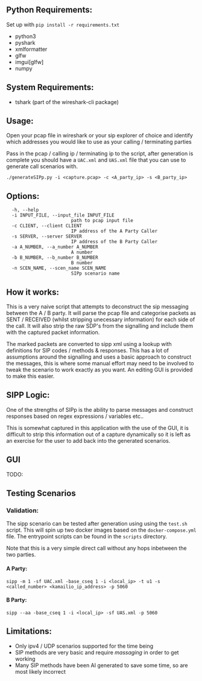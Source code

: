 ## Python Requirements:

Set up with `pip install -r requirements.txt`

- python3
- pyshark
- xmlformatter
- glfw
- imgui[glfw]
- numpy

## System Requirements:
- tshark (part of the wireshark-cli package)

## Usage:

Open your pcap file in wireshark or your sip explorer of choice and identify which addresses you would like to use as your calling / terminating parties

Pass in the pcap / calling ip / terminating ip to the script, after generation is complete you should have a `UAC.xml` and `UAS.xml` file that you can use to generate call scenarios with.

```
./generateSIPp.py -i <capture.pcap> -c <A_party_ip> -s <B_party_ip>
```

## Options:

```
  -h, --help
  -i INPUT_FILE, --input_file INPUT_FILE
                        path to pcap input file
  -c CLIENT, --client CLIENT
                        IP address of the A Party Caller
  -s SERVER, --server SERVER
                        IP address of the B Party Caller
  -a A_NUMBER, --a_number A_NUMBER
                        A number
  -b B_NUMBER, --b_number B_NUMBER
                        B number
  -n SCEN_NAME, --scen_name SCEN_NAME
                        SIPp scenario name
```

## How it works:

This is a very naive script that attempts to deconstruct the sip messaging between the A / B party. It will parse the pcap file and categorise packets as SENT / RECEIVED (whilst stripping unecessary information) for each side of the call. It will also strip the raw SDP's from the signalling and include them with the captured packet information.

The marked packets are converted to sipp xml using a lookup with definitions for SIP codes / methods & responses. This has a lot of assumptions around the signalling and uses a basic approach to construct the messages, this is where some manual effort may need to be involved to tweak the scenario to work exactly as you want. An editing GUI is provided to make this easier.

## SIPP Logic:

One of the strengths of SIPp is the ability to parse messages and construct responses based on regex expressions / variables etc..

This is somewhat captured in this application with the use of the GUI, it is difficult to strip this information out of a capture dynamically so it is left as an exercise for the user to
add back into the generated scenarios.

## GUI

TODO:

## Testing Scenarios

### Validation:

The sipp scenario can be tested after generation using using the `test.sh` script. This will spin up two docker images based on the `docker-compose.yml` file.
The entrypoint scripts can be found in the `scripts` directory.

Note that this is a very simple direct call without any hops inbetween the two parties.

#### A Party:

```
sipp -m 1 -sf UAC.xml -base_cseq 1 -i <local_ip> -t u1 -s <called_number> <kamailio_ip_address> -p 5060
```

#### B Party:

```
sipp --aa -base_cseq 1 -i <local_ip> -sf UAS.xml -p 5060
```


## Limitations:

- Only ipv4 / UDP scenarios supported for the time being
- SIP methods are very basic and require _massaging_ in order to get working
- Many SIP methods have been AI generated to save some time, so are most likely incorrect
